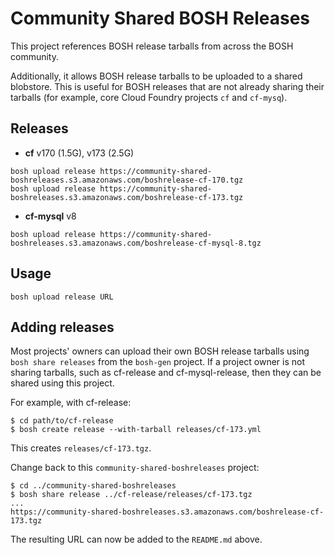 Community Shared BOSH Releases
==============================

This project references BOSH release tarballs from across the BOSH community.

Additionally, it allows BOSH release tarballs to be uploaded to a shared blobstore. This is useful for BOSH releases that are not already sharing their tarballs (for example, core Cloud Foundry projects `cf` and `cf-mysq`).

Releases
--------

- **cf** v170 (1.5G), v173 (2.5G)

```
bosh upload release https://community-shared-boshreleases.s3.amazonaws.com/boshrelease-cf-170.tgz
bosh upload release https://community-shared-boshreleases.s3.amazonaws.com/boshrelease-cf-173.tgz
```

- **cf-mysql** v8

```
bosh upload release https://community-shared-boshreleases.s3.amazonaws.com/boshrelease-cf-mysql-8.tgz
```

Usage
-----

```
bosh upload release URL
```

Adding releases
---------------

Most projects' owners can upload their own BOSH release tarballs using `bosh share releases` from the `bosh-gen` project. If a project owner is not sharing tarballs, such as cf-release and cf-mysql-release, then they can be shared using this project.

For example, with cf-release:

```
$ cd path/to/cf-release
$ bosh create release --with-tarball releases/cf-173.yml
```

This creates `releases/cf-173.tgz`.

Change back to this `community-shared-boshreleases` project:

```
$ cd ../community-shared-boshreleases
$ bosh share release ../cf-release/releases/cf-173.tgz
...
https://community-shared-boshreleases.s3.amazonaws.com/boshrelease-cf-173.tgz
```

The resulting URL can now be added to the `README.md` above.

